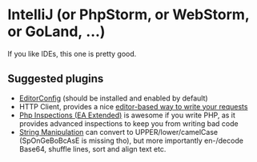# IntelliJ (or PhpStorm, or WebStorm, or GoLand, …)

If you like IDEs, this one is pretty good.

## Suggested plugins

* [EditorConfig](https://editorconfig.org/) (should be installed and enabled by default)
* HTTP Client, provides a nice [editor-based way to write your requests](https://www.jetbrains.com/help/webstorm/http-client-in-product-code-editor.html)
* [Php Inspections (EA Extended)](https://plugins.jetbrains.com/plugin/7622-php-inspections-ea-extended-) is awesome if you write PHP, as it provides advanced inspections to keep you from writing bad code
* [String Manipulation](https://plugins.jetbrains.com/plugin/2162-string-manipulation) can convert to UPPER/lower/camelCase (SpOnGeBoBcAsE is missing tho), but more importantly en-/decode Base64, shuffle lines, sort and align text etc.
